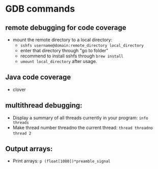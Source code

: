 GDB commands
===========

## remote debugging for code coverage

- mount the remote directory to a local directory: 
	- `sshfs username@domain:remote_directory local_directory`
	- enter that directory through "go to folder"
	- recommend to install sshfs through `brew install`
	- `umount local_directory` after usage.
	
## Java code coverage

- clover


## multithread debugging:

- Display a summary of all threads currently in your program: `info threads`
- Make thread number threadno the current thread: `thread threadno` `thread 2`


## Output arrays:

- Print arrays:  `p (float[1080])*preamble_signal `
